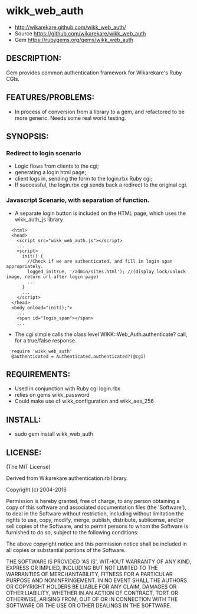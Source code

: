 # wikk_web_auth

* http://wikarekare.github.com/wikk_web_auth/
* Source https://github.com/wikarekare/wikk_web_auth
* Gem https://rubygems.org/gems/wikk_web_auth

## DESCRIPTION:

Gem provides common authentication framework for Wikarekare's Ruby CGIs. 

## FEATURES/PROBLEMS:

* In process of conversion from a library to a gem, and refactored to be more generic. Needs some real world testing. 

## SYNOPSIS:

### Redirect to login scenario
* Logic flows from clients to the cgi; 
* generating a login html page; 
* client logs in, sending the form to the login.rbx Ruby cgi;
* If successful, the login.rbx cgi sends back a redirect to the original cgi.

### Javascript Scenario, with separation of function.
* A separate login button is included on the HTML page, which uses the wikk_auth_js library
```
  <html>
  <head>
    <script src="wikk_web_auth.js"></script>
    ...
    <script>
      init() {
        //Check if we are authenticated, and fill in login span appropriately. 
        logged_in(true, '/admin/sites.html'); //(display lock/unlock image, return url after login page)
        ...
      }
      ...
    </script>
  </head>
  <body onload="init();">
    ...
    <span id="login_span"></span>
    ...
```
* The cgi simple calls the class level WIKK::Web_Auth.authenticate? call, for a true/false response.
```
  require 'wikk_web_auth'
  @authenticated = Authenticated.authenticated?(@cgi)
```

## REQUIREMENTS:

* Used in conjunction with Ruby cgi login.rbx 
* relies on gems wikk_password
* Could make use of wikk_configuration and wikk_aes_256

## INSTALL:

* sudo gem install wikk_web_auth

## LICENSE:

(The MIT License)

Derived from Wikarekare authentication.rb library.

Copyright (c) 2004-2016

Permission is hereby granted, free of charge, to any person obtaining
a copy of this software and associated documentation files (the
'Software'), to deal in the Software without restriction, including
without limitation the rights to use, copy, modify, merge, publish,
distribute, sublicense, and/or sell copies of the Software, and to
permit persons to whom the Software is furnished to do so, subject to
the following conditions:

The above copyright notice and this permission notice shall be
included in all copies or substantial portions of the Software.

THE SOFTWARE IS PROVIDED 'AS IS', WITHOUT WARRANTY OF ANY KIND,
EXPRESS OR IMPLIED, INCLUDING BUT NOT LIMITED TO THE WARRANTIES OF
MERCHANTABILITY, FITNESS FOR A PARTICULAR PURPOSE AND NONINFRINGEMENT.
IN NO EVENT SHALL THE AUTHORS OR COPYRIGHT HOLDERS BE LIABLE FOR ANY
CLAIM, DAMAGES OR OTHER LIABILITY, WHETHER IN AN ACTION OF CONTRACT,
TORT OR OTHERWISE, ARISING FROM, OUT OF OR IN CONNECTION WITH THE
SOFTWARE OR THE USE OR OTHER DEALINGS IN THE SOFTWARE.
